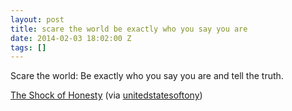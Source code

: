 ```yaml
---
layout: post
title: scare the world be exactly who you say you are
date: 2014-02-03 18:02:00 Z
tags: []
---
```

Scare the world: Be exactly who you say you are and tell the truth.

[The Shock of Honesty](http://www.iwrotethisforyou.me/2010/03/shock-of-honesty.html) (via [unitedstatesoftony](http://unitedstatesoftony.tumblr.com/))

